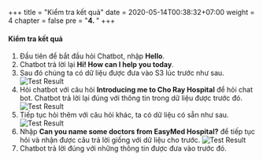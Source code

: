 +++
title = "Kiểm tra kết quả"
date = 2020-05-14T00:38:32+07:00
weight = 4
chapter = false
pre = "<b>4. </b>"
+++

#### Kiểm tra kết quả
1. Đầu tiên để bắt đầu hỏi Chatbot, nhập **Hello**.
2. Chatbot trả lời lại **Hi! How can I help you today**.
3. Sau đó chúng ta có dữ liệu được đưa vào S3 lúc trước như sau.
![Test Result](/images/Test-Rusult/1-data-1.png?width=40pc)
4. Hỏi chatbot với câu hỏi **Introducing me to Cho Ray Hospital** để hỏi chat bot. Chatbot trả lời lại đúng với thông tin trong dữ liệu được trước đó.
![Test Result](/images/Test-Rusult/1-response-1.png?width=20pc)
5. Tiếp tục hỏi thêm với câu hỏi khác, ta có dữ liệu có sẵn như sau.
![Test Result](/images/Test-Rusult/2-data-2.png?width=30pc)
6. Nhập **Can you name some doctors from EasyMed Hospital?** để tiếp tục hỏi và nhận được câu trả lời giống với dữ liệu cho trước.
![Test Result](/images/Test-Rusult/2-response-2.png?width=20pc)
7. Chatbot trả lời đúng với những thông tin được đưa vào trước đó.